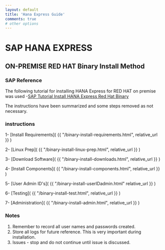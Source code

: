 ```yaml
---
layout: default
title: 'Hana Express Guide'
comments: true
# other options
---
```


# SAP HANA EXPRESS
## ON-PREMISE RED HAT Binary Install Method

### SAP Reference
The following tutorial for installing HANA Express for RED HAT on premise was used -[SAP Tutorial Install HANA Express Red Hat Binary](https://www.sap.com/developer/tutorials/hxe-rhel-server-apps-local.html)

The instructions have been summarized and some steps removed as not necessary.

### instructions

1- [Install Requirements]( {{ "/binary-install-requirements.html", relative_url }} )

2- [Linux Prep]( {{ "/binary-install-linux-prep.html", relative_url }} )

3- [Download Software]( {{ "/binary-install-downloads.html", relative_url }} )

4- [Install Components]( {{ "/binary-install-components.html", relative_url }} )

5- [User Admin ID's]( {{ "/binary-install-userIDadmin.html" relative_url }} )

6- [Testing]( {{ "/binary-install-test.html", relative_url }} )

7- [Administration]( {{ "/binary-install-admin.html", relative_url }} )


### Notes

1.  Remember to record all user names and passwords created.
2.  Store all logs for future reference.  This is very important during installation.
3.  Issues - stop and do not continue until issue is discussed.
